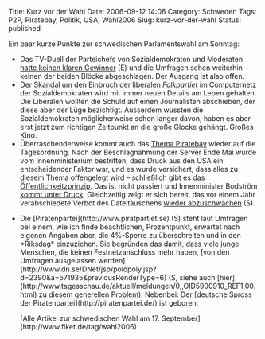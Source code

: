 Title: Kurz vor der Wahl
Date: 2006-09-12 14:06
Category: Schweden
Tags: P2P, Piratebay, Politik, USA, Wahl2006
Slug: kurz-vor-der-wahl
Status: published

Ein paar kurze Punkte zur schwedischen Parlamentswahl am Sonntag:

-   Das TV-Duell der Parteichefs von Sozialdemokraten und Moderaten
    [hatte keinen klaren
    Gewinner](http://www.thelocal.se/article.php?ID=4845&date=20060911)
    (E) und die Umfragen sehen weiterhin keinen der beiden Blöcke
    abgeschlagen. Der Ausgang ist also offen.
-   Der [Skandal](http://www.fiket.de/2006/09/04/unsauberer-wahlkampf/)
    um den Einbruch der liberalen *Folkpartiet* im Computernetz der
    Sozialdemokraten wird mit immer neuen Details am Leben gehalten. Die
    Liberalen wollten die Schuld auf einen Journalisten abschieben, der
    diese aber der Lüge bezichtigt. Ausserdem wussten die
    Sozialdemokraten möglicherweise schon langer davon, haben es aber
    erst jetzt zum richtigen Zeitpunkt an die große Glocke gehängt.
    Großes Kino.
-   Überraschenderweise kommt auch das [Thema
    Piratebay](http://www.fiket.de/2006/05/31/durchsuchung-bei-schwedischen-piraten/)
    wieder auf die Tagesordnung. Nach der Beschlagnahmung der Server
    Ende Mai wurde vom Innenministerium bestritten, dass Druck aus den
    USA ein entscheidender Faktor war, und es wurde versichert, dass
    alles zu diesem Thema offengelegt wird – schließlich gibt es das
    [Öffentlichkeitzprinzip](http://www.fiket.de/2006/08/13/wort-der-woche-offentlighetsprincipen/).
    Das ist nicht passiert und Innenminister Bodström [kommt unter
    Druck](http://www.sr.se/cgi-bin/International/nyhetssidor/artikel.asp?ProgramID=2108&Nyheter=&format=1&artikel=936326).
    Gleichzeitig zeigt er sich bereit, das vor einem Jahr verabschiedete
    Verbot des Dateitauschens [wieder
    abzuschwächen](http://www.sr.se/Ekot/artikel.asp?artikel=936246)
    (S).

<ul>
<li>
Die [Piratenpartei](http://www.piratpartiet.se) (S) steht laut Umfragen
bei einem, wie ich finde beachtlichen, Prozentpunkt, erwartet nach
eigenen Angaben aber, die 4%-Sperre zu überschreiten und in den
*Riksdag* einzuziehen. Sie begründen das damit, dass viele junge
Menschen, die keinen Festnetzanschluss mehr haben, [von den Umfragen
ausgelassen
werden](http://www.dn.se/DNet/jsp/polopoly.jsp?d=2390&a=571935&previousRenderType=6)
(S, siehe auch
[hier](http://www.tagesschau.de/aktuell/meldungen/0,,OID5900910_REF1,00.html)
zu diesem generellen Problem). Nebenbei: Der [deutsche Spross der
Piratenpartei](http://piratenpartei.de/) ist geboren.

</p>
[Alle Artikel zur schwedischen Wahl am 17.
September](http://www.fiket.de/tag/wahl2006).

